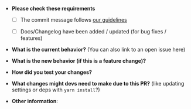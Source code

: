 - **Please check these requirements**

  - [ ] The commit message follows [our guidelines](https://www.conventionalcommits.org/)
  - [ ] Docs/Changelog have been added / updated (for bug fixes / features)
  

- **What is the current behavior?** (You can also link to an open issue here)



- **What is the new behavior (if this is a feature change)?**



- **How did you test your changes?**



- **What changes might devs need to make due to this PR?** (like updating settings or deps with `yarn install`?)



- **Other information**:

